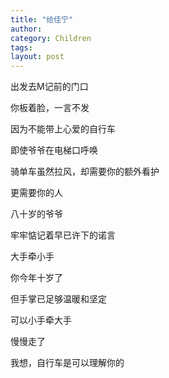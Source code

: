 ```yaml
---
title: "给佳宁"
author:
category: Children
tags: 
layout: post
---
```

出发去M记前的门口

你板着脸，一言不发

因为不能带上心爱的自行车

即使爷爷在电梯口呼唤

骑单车虽然拉风，却需要你的额外看护

更需要你的人

八十岁的爷爷

牢牢惦记着早已许下的诺言

大手牵小手

你今年十岁了

但手掌已足够温暖和坚定

可以小手牵大手

慢慢走了

我想，自行车是可以理解你的

